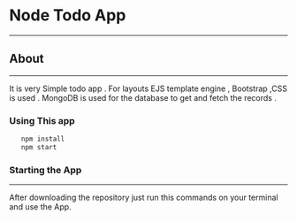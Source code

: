 # Node Todo App

---

## About

---

It is very Simple todo app . For layouts EJS template engine , Bootstrap ,CSS is used . MongoDB is used for the database to get and fetch the records .

### Using This app

```bash
   npm install
   npm start
```

### Starting the App

---

After downloading the repository just run this commands on your terminal and use the App.
